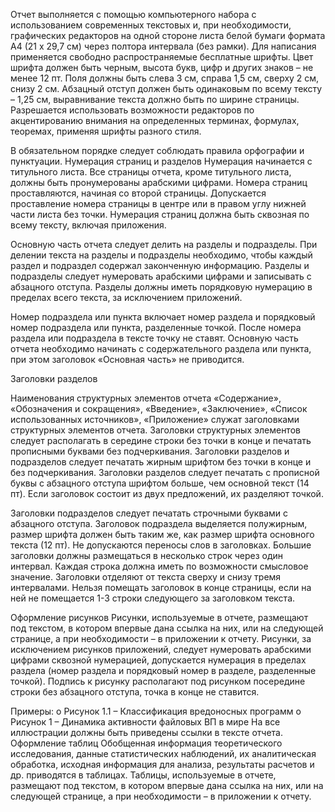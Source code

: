 Отчет выполняется с помощью компьютерного набора с использованием современных текстовых и, при необходимости, графических редакторов на одной стороне листа белой бумаги формата А4 (21 х 29,7 см) через полтора интервала (без рамки). Для написания применяется свободно распространяемые бесплатные шрифты. Цвет шрифта должен быть черным, высота букв, цифр и других знаков
– не менее 12 пт. Поля должны быть слева 3 см, справа 1,5 см, сверху 2 см, снизу 2 см. Абзацный отступ должен быть одинаковым по всему тексту – 1,25 см, выравнивание текста должно быть по ширине страницы. Разрешается использовать возможности редакторов по акцентированию внимания на определенных терминах, формулах, теоремах, применяя шрифты разного стиля.

В обязательном порядке следует соблюдать правила орфографии и пунктуации. Нумерация страниц и разделов
Нумерация начинается с титульного листа. Все страницы отчета, кроме титульного листа, должны быть пронумерованы арабскими цифрами. Номера страниц проставляются, начиная со второй страницы. Допускается проставление номера страницы в центре или в правом углу нижней части листа без точки. Нумерация страниц должна быть сквозная по всему тексту, включая приложения.

Основную часть отчета следует делить на разделы и подразделы. При делении текста на разделы и подразделы необходимо, чтобы каждый раздел и подраздел содержал законченную информацию. Разделы и подразделы следует нумеровать арабскими цифрами и записывать с абзацного отступа. Разделы должны иметь порядковую нумерацию в пределах всего текста, за исключением приложений.

Номер подраздела или пункта включает номер раздела и порядковый номер подраздела или пункта, разделенные точкой. После номера раздела или подраздела в тексте точку не ставят. Основную часть отчета необходимо начинать с содержательного раздела или пункта, при этом заголовок «Основная часть» не приводится.

Заголовки разделов

Наименования структурных элементов отчета «Содержание»,
«Обозначения и сокращения», «Введение», «Заключение», «Список использованных источников», «Приложение» служат заголовками структурных элементов отчета. Заголовки структурных элементов следует располагать в середине строки без точки в конце и печатать прописными буквами без подчеркивания. Заголовки разделов и подразделов следует печатать жирным шрифтом без точки в конце и без подчеркивания. Заголовки разделов следует печатать с прописной буквы с абзацного отступа шрифтом больше, чем основной текст (14 пт). Если заголовок состоит из двух предложений, их разделяют точкой.

Заголовки подразделов следует печатать строчными буквами с абзацного отступа. Заголовок подраздела выделяется полужирным, размер шрифта должен быть таким же, как размер шрифта основного текста (12 пт). Не допускаются
переносы слов в заголовках. Большие заголовки должны размещаться в несколько строк через один интервал. Каждая строка должна иметь по возможности смысловое значение. Заголовки отделяют от текста сверху и снизу тремя интервалами. Нельзя помещать заголовок в конце страницы, если на ней не помещается 1-3 строки следующего за заголовком текста.

Оформление рисунков Рисунки, используемые в отчете, размещают под текстом, в котором впервые дана ссылка на них, или на следующей странице, а при необходимости – в приложении к отчету. Рисунки, за исключением рисунков приложений, следует нумеровать арабскими цифрами сквозной нумерацией, допускается нумерация в пределах раздела (номер раздела и порядковый номер в разделе, разделенные точкой). Подпись к рисунку располагают под рисунком посередине строки без абзацного отступа, точка в конце не ставится.

Примеры:
o Рисунок 1.1 – Классификация вредоносных программ
o Рисунок 1 – Динамика активности файловых ВП в мире
На все иллюстрации должны быть приведены ссылки в тексте отчета.
Оформление таблиц
Обобщенная информация теоретического исследования, данные статистических наблюдений, их аналитическая обработка, исходная информация для анализа, результаты расчетов и др. приводятся в таблицах. Таблицы, используемые в отчете, размещают под текстом, в котором впервые дана ссылка на них, или на следующей странице, а при необходимости – в приложении к отчету.